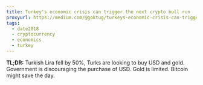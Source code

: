 ```yaml
---
title: Turkey's economic crisis can trigger the next crypto bull run  
proxyurl: https://medium.com/@goktug/turkeys-economic-crisis-can-trigger-the-next-crypto-bull-run-86e53392d9bc  
tags:  
  - date2018  
  - cryptocurrency  
  - economics  
  - turkey  
---
```


**TL;DR:** Turkish Lira fell by 50%, Turks are looking to buy USD and gold. Government is discouraging the purchase of USD. Gold is limited. Bitcoin might save the day.
